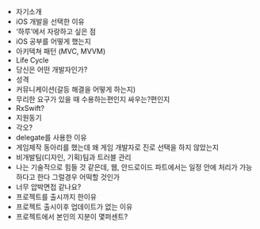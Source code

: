 - 자기소개 
- iOS 개발을 선택한 이유
- ‘하루’에서 자랑하고 싶은 점
- iOS 공부를 어떻게 했는지
- 아키텍쳐 패턴 (MVC, MVVM)
- Life Cycle
- 당신은 어떤 개발자인가?
- 성격
- 커뮤니케이션(갈등 해결을 어떻게 하는지)
- 무리한 요구가 있을 때 수용하는편인지 싸우는?편인지
- RxSwift?
- 지원동기
- 각오?
- delegate를 사용한 이유
- 게임제작 동아리를 했는데 왜 게임 개발자로 진로 선택을 하지 않았는지
- 비개발팀(디자인, 기획)팀과 트러블 관리
- 나는 기술적으로 힘들 것 같은데, 웹, 안드로이드 파트에서는 일정 안에 처리가 가능하다고 한다 그럴경우 어떡할 것인가
- 너무 압박면접 같나요?
- 프로젝트를 출시까지 한이유
- 프로젝트 출시이후 업데이트가 없는 이유
- 프로젝트에서 본인의 지분이 몇퍼센트?
  
